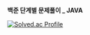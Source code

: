 **백준 단계별 문제풀이 _ JAVA**

[![Solved.ac Profile](http://mazassumnida.wtf/api/v2/generate_badge?boj=nbbb9)](https://solved.ac/nbbb9/)